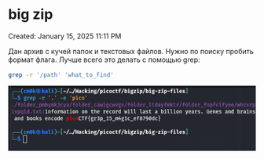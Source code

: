 # big zip

Created: January 15, 2025 11:11 PM

Дан архив с кучей папок и текстовых файлов.
Нужно по поиску пробить формат флага. Лучше всего это делать с помощью grep:

```bash
grep -r '/path' 'what_to_find'
```

![image.png](big%20zip%2017c021737a8980569a24f60ad7c71740/image.png)